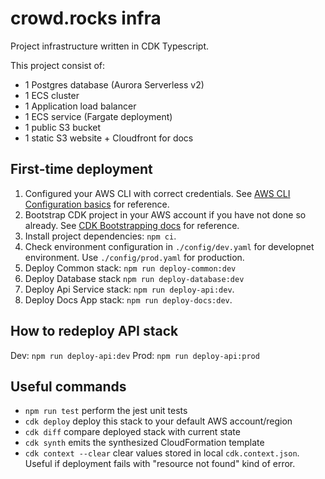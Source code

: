 # crowd.rocks infra

Project infrastructure written in CDK Typescript.

This project consist of:

- 1 Postgres database (Aurora Serverless v2)
- 1 ECS cluster
- 1 Application load balancer
- 1 ECS service (Fargate deployment)
- 1 public S3 bucket
- 1 static S3 website + Cloudfront for docs

## First-time deployment

1. Configured your AWS CLI with correct credentials. See [AWS CLI Configuration basics](https://docs.aws.amazon.com/cli/latest/userguide/cli-configure-quickstart.html) for reference.
2. Bootstrap CDK project in your AWS account if you have not done so already. See [CDK Bootstrapping docs](https://docs.aws.amazon.com/cdk/v2/guide/bootstrapping.html) for reference.
3. Install project dependencies: `npm ci`.
4. Check environment configuration in `./config/dev.yaml` for developnet environment. Use `./config/prod.yaml` for production.
5. Deploy Common stack: `npm run deploy-common:dev`
6. Deploy Database stack `npm run deploy-database:dev`
7. Deploy Api Service stack: `npm run deploy-api:dev`.
8. Deploy Docs App stack: `npm run deploy-docs:dev`.

## How to redeploy API stack

Dev: `npm run deploy-api:dev`
Prod: `npm run deploy-api:prod`

## Useful commands

- `npm run test` perform the jest unit tests
- `cdk deploy` deploy this stack to your default AWS account/region
- `cdk diff` compare deployed stack with current state
- `cdk synth` emits the synthesized CloudFormation template
- `cdk context --clear` clear values stored in local `cdk.context.json`. Useful if deployment fails with "resource not found" kind of error.

